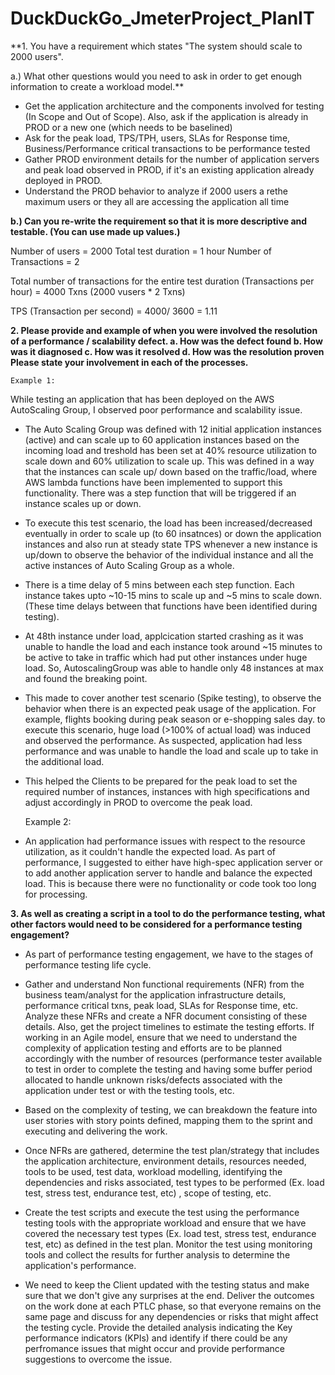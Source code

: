 # DuckDuckGo_JmeterProject_PlanIT

**1. You have a requirement which states
"The system should scale to 2000 users".

a.) What other questions would you need to ask in order to get enough information to create
a workload model.**

- Get the application architecture and the components involved for testing (In Scope and Out of Scope). Also, ask if the application is already in PROD or a new one (which needs to be baselined)
- Ask for the peak load, TPS/TPH, users, SLAs for Response time, Business/Performance critical transactions to be performance tested
- Gather PROD environment details  for the number of application servers and peak load observed in PROD, if it's an existing application already deployed in PROD.
- Understand the PROD behavior to analyze if 2000 users a rethe maximum users or they all are accessing the application all time 
		
**b.) Can you re-write the requirement so that it is more descriptive and testable. (You can use
made up values.)**

Number of users = 2000
Total test duration = 1 hour
Number of Transactions = 2

Total number of transactions for the entire test duration (Transactions per hour) = 4000 Txns (2000 vusers * 2 Txns)

TPS (Transaction per second) = 4000/ 3600 = 1.11 

**2. Please provide and example of when you were involved the resolution of a
performance / scalability defect.
a. How was the defect found
b. How was it diagnosed
c. How was it resolved
d. How was the resolution proven
Please state your involvement in each of the processes.**

	Example 1:

While testing an application that has been deployed on the AWS AutoScaling Group, I observed poor performance and scalability issue.

- The Auto Scaling Group was defined with 12 initial application instances (active) and can scale up to 60 application instances based on the incoming load and treshold has been set at 40% resource utilization to scale down and 60% utilization to scale up. This was defined in a way that the instances can scale up/ down based on the traffic/load, where AWS lambda functions have been implemented to support this functionality. There was a step function that will be triggered if an instance scales up or down.

- To execute this test scenario, the load has been increased/decreased eventually in order to scale up (to 60 insatnces) or down the application instances and also run at steady state TPS whenever a new instance is up/down to observe the behavior of the individual instance and all the active instances of Auto Scaling Group as a whole.

- There is a time delay of 5 mins between each step function. Each instance takes upto ~10-15 mins to scale up and ~5 mins to scale down. (These time delays between that functions have been identified during testing). 

- At 48th instance under load, applcication started crashing as it was unable to handle the load and each instance took around ~15 minutes to be active to take in traffic which had put other instances under huge load. So, AutoscalingGroup was able to handle only 48 instances at max and found the breaking point. 

- This made to cover another test scenario (Spike testing), to observe the behavior when there is an expected peak usage of the application. For example, flights booking during peak season or e-shopping sales day. to execute this scenario, huge load (>100% of actual load) was induced and observed the performance. As suspected, application had less performance and was unable to handle the load and scale up to take in the additional load. 

- This helped the Clients to be prepared for the peak load to set the required number of instances, instances with high specifications and adjust accordingly in PROD to overcome the peak load.



	Example 2:

- An application had performance issues with respect to the resource utilization, as it couldn't handle the expected load. As part of performance, I suggested to either have high-spec application server or to add another application server to handle and balance the expected load. This is because there were no functionality or code took too long for processing.


**3. As well as creating a script in a tool to do the performance testing, what other factors would
need to be considered for a performance testing engagement?**

- As part of performance testing engagement, we have to the stages of performance testing life cycle. 

- Gather and understand Non functional requirements (NFR) from the business team/analyst for the application infrastructure details, performance critical txns, peak load, SLAs for Response time, etc. Analyze these NFRs and create a NFR document consisting of these details. Also, get the project timelines to estimate the testing efforts. If working in an Agile model, ensure that we need to understand the complexity of application testing and efforts are to be planned accordingly with the number of resources (performance tester available to test in order to complete the testing and having some buffer period allocated to handle unknown risks/defects associated with the application under test or with the testing tools, etc. 
	
- Based on the complexity of testing, we can breakdown the feature into user stories with story points defined, mapping them to the sprint and executing and delivering the work.
	
- Once NFRs are gathered, determine the test plan/strategy that includes the application architecture, environment details, resources needed, tools to be used, test data, workload modelling, identifying the dependencies and risks associated, test types to be performed (Ex. load test, stress test, endurance test, etc) , scope of testing, etc.

- Create the test scripts and execute the test using the performance testing tools with the appropriate workload and ensure that we have covered the necessary test types (Ex. load test, stress test, endurance test, etc) as defined in the test plan. Monitor the test using monitoring tools and collect the results for further analysis to determine the application's performance.

- We need to keep the Client updated with the testing status and make sure that we don't give any surprises at the end. Deliver the outcomes on the work done at each PTLC phase, so that everyone remains on the same page and discuss	for any dependencies or risks that might affect the testing cycle. Provide the detailed analysis indicating the Key performance indicators (KPIs) and identify if there could be any perfromance issues that might occur and provide performance suggestions to overcome the issue.

 







